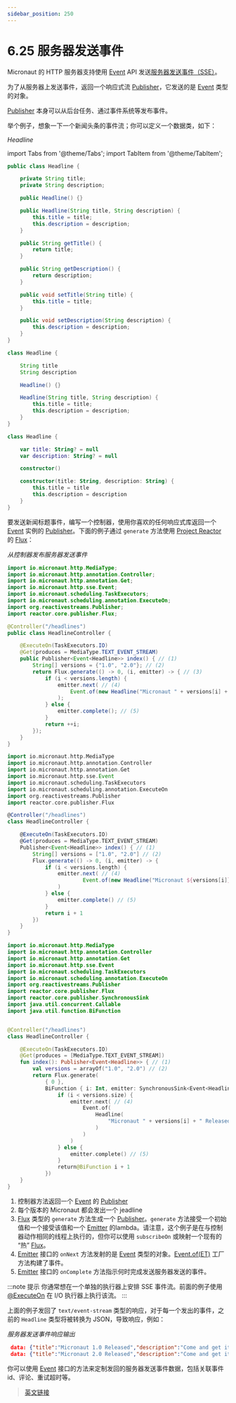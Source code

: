 ```yaml
---
sidebar_position: 250
---
```


# 6.25 服务器发送事件

Micronaut 的 HTTP 服务器支持使用 [Event](https://micronaut-projects.github.io/micronaut-docs-mn3/3.9.4/api/io/micronaut/http/sse/Event.html) API 发送[服务器发送事件（SSE）](https://en.wikipedia.org/wiki/Server-sent_events)。

为了从服务器上发送事件，返回一个响应式流 [Publisher](http://www.reactive-streams.org/reactive-streams-1.0.3-javadoc/org/reactivestreams/Publisher.html)，它发送的是 [Event](https://micronaut-projects.github.io/micronaut-docs-mn3/3.9.4/api/io/micronaut/http/sse/Event.html) 类型的对象。

[Publisher](http://www.reactive-streams.org/reactive-streams-1.0.3-javadoc/org/reactivestreams/Publisher.html) 本身可以从后台任务、通过事件系统等发布事件。

举个例子，想象一下一个新闻头条的事件流；你可以定义一个数据类，如下：

*Headline*

import Tabs from '@theme/Tabs';
import TabItem from '@theme/TabItem';

<Tabs>
  <TabItem value="Java" label="Java" default>

```java
public class Headline {

    private String title;
    private String description;

    public Headline() {}

    public Headline(String title, String description) {
        this.title = title;
        this.description = description;
    }

    public String getTitle() {
        return title;
    }

    public String getDescription() {
        return description;
    }

    public void setTitle(String title) {
        this.title = title;
    }

    public void setDescription(String description) {
        this.description = description;
    }
}
```

  </TabItem>
  <TabItem value="Groovy" label="Groovy">

```groovy
class Headline {

    String title
    String description

    Headline() {}

    Headline(String title, String description) {
        this.title = title;
        this.description = description;
    }
}
```

  </TabItem>
  <TabItem value="Kotlin" label="Kotlin">

```kt
class Headline {

    var title: String? = null
    var description: String? = null

    constructor()

    constructor(title: String, description: String) {
        this.title = title
        this.description = description
    }
}
```

  </TabItem>
</Tabs>

要发送新闻标题事件，编写一个控制器，使用你喜欢的任何响应式库返回一个 [Event](https://micronaut-projects.github.io/micronaut-docs-mn3/3.9.4/api/io/micronaut/http/sse/Event.html) 实例的 [Publisher](http://www.reactive-streams.org/reactive-streams-1.0.3-javadoc/org/reactivestreams/Publisher.html)。下面的例子通过 `generate` 方法使用 [Project Reactor](https://projectreactor.io/) 的 [Flux](https://projectreactor.io/docs/core/release/api/reactor/core/publisher/Flux.html)：

*从控制器发布服务器发送事件*

<Tabs>
  <TabItem value="Java" label="Java" default>

```java
import io.micronaut.http.MediaType;
import io.micronaut.http.annotation.Controller;
import io.micronaut.http.annotation.Get;
import io.micronaut.http.sse.Event;
import io.micronaut.scheduling.TaskExecutors;
import io.micronaut.scheduling.annotation.ExecuteOn;
import org.reactivestreams.Publisher;
import reactor.core.publisher.Flux;

@Controller("/headlines")
public class HeadlineController {

    @ExecuteOn(TaskExecutors.IO)
    @Get(produces = MediaType.TEXT_EVENT_STREAM)
    public Publisher<Event<Headline>> index() { // (1)
        String[] versions = {"1.0", "2.0"}; // (2)
        return Flux.generate(() -> 0, (i, emitter) -> { // (3)
            if (i < versions.length) {
                emitter.next( // (4)
                    Event.of(new Headline("Micronaut " + versions[i] + " Released", "Come and get it"))
                );
            } else {
                emitter.complete(); // (5)
            }
            return ++i;
        });
    }
}
```

  </TabItem>
  <TabItem value="Groovy" label="Groovy">

```groovy
import io.micronaut.http.MediaType
import io.micronaut.http.annotation.Controller
import io.micronaut.http.annotation.Get
import io.micronaut.http.sse.Event
import io.micronaut.scheduling.TaskExecutors
import io.micronaut.scheduling.annotation.ExecuteOn
import org.reactivestreams.Publisher
import reactor.core.publisher.Flux

@Controller("/headlines")
class HeadlineController {

    @ExecuteOn(TaskExecutors.IO)
    @Get(produces = MediaType.TEXT_EVENT_STREAM)
    Publisher<Event<Headline>> index() { // (1)
        String[] versions = ["1.0", "2.0"] // (2)
        Flux.generate(() -> 0, (i, emitter) -> {
            if (i < versions.length) {
                emitter.next( // (4)
                        Event.of(new Headline("Micronaut ${versions[i]} Released", "Come and get it"))
                )
            } else {
                emitter.complete() // (5)
            }
            return i + 1
        })
    }
}
```

  </TabItem>
  <TabItem value="Kotlin" label="Kotlin">

```kt
import io.micronaut.http.MediaType
import io.micronaut.http.annotation.Controller
import io.micronaut.http.annotation.Get
import io.micronaut.http.sse.Event
import io.micronaut.scheduling.TaskExecutors
import io.micronaut.scheduling.annotation.ExecuteOn
import org.reactivestreams.Publisher
import reactor.core.publisher.Flux
import reactor.core.publisher.SynchronousSink
import java.util.concurrent.Callable
import java.util.function.BiFunction


@Controller("/headlines")
class HeadlineController {

    @ExecuteOn(TaskExecutors.IO)
    @Get(produces = [MediaType.TEXT_EVENT_STREAM])
    fun index(): Publisher<Event<Headline>> { // (1)
        val versions = arrayOf("1.0", "2.0") // (2)
        return Flux.generate(
            { 0 },
            BiFunction { i: Int, emitter: SynchronousSink<Event<Headline>> ->  // (3)
                if (i < versions.size) {
                    emitter.next( // (4)
                        Event.of(
                            Headline(
                                "Micronaut " + versions[i] + " Released", "Come and get it"
                            )
                        )
                    )
                } else {
                    emitter.complete() // (5)
                }
                return@BiFunction i + 1
            })
    }
}
```

  </TabItem>
</Tabs>

1. 控制器方法返回一个 [Event](https://micronaut-projects.github.io/micronaut-docs-mn3/3.9.4/api/io/micronaut/http/sse/Event.html) 的 [Publisher](http://www.reactive-streams.org/reactive-streams-1.0.3-javadoc/org/reactivestreams/Publisher.html)
2. 每个版本的 Micronaut 都会发出一个 jeadline
3. [Flux](https://projectreactor.io/docs/core/release/api/reactor/core/publisher/Flux.html) 类型的 `generate` 方法生成一个 [Publisher](http://www.reactive-streams.org/reactive-streams-1.0.3-javadoc/org/reactivestreams/Publisher.html)。`generate` 方法接受一个初始值和一个接受该值和一个 [Emitter](http://reactivex.io/RxJava/2.x/javadoc/io/reactivex/Emitter.html) 的lambda。请注意，这个例子是在与控制器动作相同的线程上执行的，但你可以使用 `subscribeOn` 或映射一个现有的 “热” [Flux](https://projectreactor.io/docs/core/release/api/reactor/core/publisher/Flux.html)。
4. [Emitter](http://reactivex.io/RxJava/2.x/javadoc/io/reactivex/Emitter.html) 接口的 `onNext` 方法发射的是 [Event](https://micronaut-projects.github.io/micronaut-docs-mn3/3.9.4/api/io/micronaut/http/sse/Event.html) 类型的对象。[Event.of(ET)](https://micronaut-projects.github.io/micronaut-docs-mn3/3.9.4/api/io/micronaut/http/sse/Event.html#of-ET-) 工厂方法构建了事件。
5. [Emitter](http://reactivex.io/RxJava/2.x/javadoc/io/reactivex/Emitter.html) 接口的 `onComplete` 方法指示何时完成发送服务器发送的事件。

:::note 提示
你通常想在一个单独的执行器上安排 SSE 事件流。前面的例子使用 [@ExecuteOn](https://micronaut-projects.github.io/micronaut-docs-mn3/3.9.4/api/io/micronaut/scheduling/annotation/ExecuteOn.html) 在 I/O 执行器上执行该流。
:::

上面的例子发回了 `text/event-stream` 类型的响应，对于每一个发出的事件，之前的 `Headline` 类型将被转换为 JSON，导致响应，例如：

*服务器发送事件响应输出*

```json
 data: {"title":"Micronaut 1.0 Released","description":"Come and get it"}
 data: {"title":"Micronaut 2.0 Released","description":"Come and get it"}
 ```

 你可以使用 [Event](https://micronaut-projects.github.io/micronaut-docs-mn3/3.9.4/api/io/micronaut/http/sse/Event.html) 接口的方法来定制发回的服务器发送事件数据，包括关联事件 id、评论、重试超时等。

> [英文链接](https://docs.micronaut.io/3.9.4/guide/index.html#sse)
